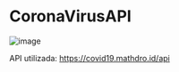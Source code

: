 # CoronaVirusAPI
![image](https://user-images.githubusercontent.com/36767316/88967480-44340f80-d284-11ea-9b63-e597ead458c9.png)

API utilizada: https://covid19.mathdro.id/api
